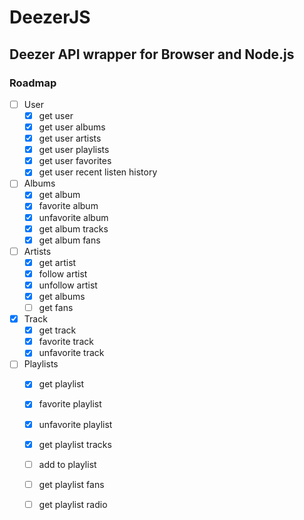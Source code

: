 # DeezerJS
Deezer API wrapper for Browser and Node.js
---

### **Roadmap**

- [ ] User
    - [x] get user
    - [x] get user albums
    - [x] get user artists
    - [x] get user playlists
    - [x] get user favorites
    - [x] get user recent listen history

- [ ] Albums
    - [x] get album
    - [x] favorite album
    - [x] unfavorite album
    - [x] get album tracks
    - [x] get album fans

- [ ] Artists
    - [x] get artist
    - [x] follow artist
    - [x] unfollow artist
    - [x] get albums
    - [ ] get fans

- [x] Track
    - [x] get track
    - [x] favorite track
    - [x] unfavorite track

- [ ] Playlists
    - [x] get playlist
    - [x] favorite playlist
    - [x] unfavorite playlist
    - [x] get playlist tracks
    - [ ] add to playlist
    - [ ] get playlist fans
    - [ ] get playlist radio


